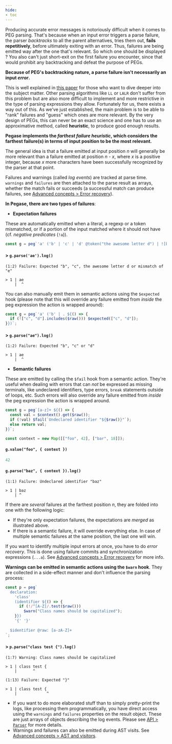```yaml
---
hide:
- toc
---
```


Producing accurate error messages is notoriously difficult when it comes to PEG parsing. That's because when an input error triggers a parse failure, the parser *backtracks* to all the parent alternatives, tries them out, **fails repetitively**, before ultimately exiting with an error. Thus, failures are being emitted way after the one that's relevant. So which one should be displayed ? You also can't just short-exit on the first failure you encounter, since that would prohibit any backtracking and defeat the purpose of PEGs.

**Because of PEG's backtracking nature, a parse failure isn't necessarily an input *error*.**

This is well explained in [this paper](http://scg.unibe.ch/archive/masters/Ruef16a.pdf) for those who want to dive deeper into the subject matter. Other parsing algorithms like `LL` or `LALR` don't suffer from this problem but are also more difficult to implement and more restrictive in the type of parsing expressions they allow. Fortunately for us, there exists a way out of this. As we've just established, the main problem is to be able to "rank" failures and "guess" which ones are more relevant. By the very design of PEGs, this can never be an exact science and one has to use an approximative method, called **heuristic**, to produce good enough results.

**Pegase implements the *farthest failure heuristic*, which considers the farthest failure(s) in terms of input position to be the most relevant.**

The general idea is that a failure emitted at input position *n* will generally be more relevant than a failure emitted at position *n - x*, where *x* is a positive integer, because *x* more characters have been successfully recognized by the parser at that point.

Failures and warnings (called *log events*) are tracked at parse time. `warnings` and `failures` are then attached to the parse result as arrays, whether the match fails or succeeds (a successful match can produce failures, see [Advanced concepts > Error recovery](#error-recovery)).

**In Pegase, there are two types of failures**:

- **Expectation failures**

These are automatically emitted when a literal, a regexp or a token mismatched, or if a portion of the input matched where it should not have (cf. *negative predicates* (`!a`)).

```js
const g = peg`'a' ('b' | 'c' | 'd' @token("the awesome letter d") | ![b-e] .)`;
```

#### > `g.parse('ae').log()`

```
(1:2) Failure: Expected "b", "c", the awesome letter d or mismatch of "e"

> 1 | ae
    |  ^
```

You can also manually emit them in semantic actions using the `$expected` hook (please note that this will override any failure emitted from *inside* the peg expression the action is wrapped around):

```js
const g = peg`'a' ('b' | . ${() => {
  if (!["c", "d"].includes($raw())) $expected(["c", "d"]);
}})`;
```

#### > `g.parse("ae").log()`

```
(1:2) Failure: Expected "b", "c" or "d"

> 1 | ae
    |  ^
```

- **Semantic failures**

These are emitted by calling the `$fail` hook from a semantic action. They're useful when dealing with errors that can *not* be expressed as missing terminals, like undeclared identifiers, type errors, `break` statements outside of loops, etc. Such errors will also override any failure emitted from *inside* the peg expression the action is wrapped around.

```js
const g = peg`[a-z]+ ${() => {
  const val = $context().get($raw());
  if (!val) $fail(`Undeclared identifier "${$raw()}"`);
  else return val;
}}`;

const context = new Map([["foo", 42], ["bar", 18]]);
```

#### `g.value("foo", { context })`

```js
42
```

#### `g.parse("baz", { context }).log()`

```
(1:1) Failure: Undeclared identifier "baz"

> 1 | baz
    | ^
```

If there are *several* failures at the farthest position *n*, they are folded into one with the following logic:

- If they're only expectation failures, the expectations are *merged* as illustrated above.
- If there is a semantic failure, it will override everything else. In case of multiple semantic failures at the same position, the last one will win.

If you want to identify multiple input errors at once, you have to do *error recovery*. This is done using failure commits and synchronization expressions (`...a`). See [Advanced concepts > Error recovery](#error-recovery) for more info.

**Warnings can be emitted in semantic actions using the `$warn` hook**. They are collected in a side-effect manner and don't influence the parsing process:

```js
const p = peg`
  declaration:
    'class'
    (identifier ${() => {
      if (!/^[A-Z]/.test($raw()))
        $warn("Class names should be capitalized");
    }})
    '{' '}'
    
  $identifier @raw: [a-zA-Z]+
`;
```

#### > `p.parse("class test {").log()`

```
(1:7) Warning: Class names should be capitalized

> 1 | class test {
    |       ^

(1:13) Failure: Expected "}"

> 1 | class test {
    |             ^
```

- If you want to do more elaborated stuff than to simply pretty-print the logs, like processing them programmatically, you have direct access using the `warnings` and `failures` properties on the result object. These are just arrays of objects describing the log events. Please see [API > `Parser`](#parser) for more details.
- Warnings and failures can also be emitted during AST visits. See [Advanced concepts > AST and visitors](#ast-and-visitors).
